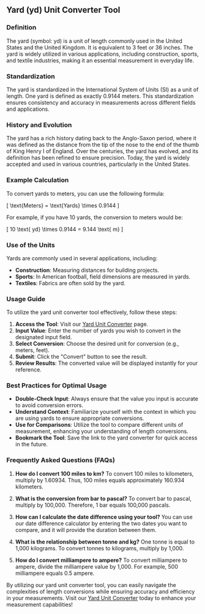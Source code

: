## Yard (yd) Unit Converter Tool

### Definition
The yard (symbol: yd) is a unit of length commonly used in the United States and the United Kingdom. It is equivalent to 3 feet or 36 inches. The yard is widely utilized in various applications, including construction, sports, and textile industries, making it an essential measurement in everyday life.

### Standardization
The yard is standardized in the International System of Units (SI) as a unit of length. One yard is defined as exactly 0.9144 meters. This standardization ensures consistency and accuracy in measurements across different fields and applications.

### History and Evolution
The yard has a rich history dating back to the Anglo-Saxon period, where it was defined as the distance from the tip of the nose to the end of the thumb of King Henry I of England. Over the centuries, the yard has evolved, and its definition has been refined to ensure precision. Today, the yard is widely accepted and used in various countries, particularly in the United States.

### Example Calculation
To convert yards to meters, you can use the following formula:

\[ \text{Meters} = \text{Yards} \times 0.9144 \]

For example, if you have 10 yards, the conversion to meters would be:

\[ 10 \text{ yd} \times 0.9144 = 9.144 \text{ m} \]

### Use of the Units
Yards are commonly used in several applications, including:
- **Construction**: Measuring distances for building projects.
- **Sports**: In American football, field dimensions are measured in yards.
- **Textiles**: Fabrics are often sold by the yard.

### Usage Guide
To utilize the yard unit converter tool effectively, follow these steps:
1. **Access the Tool**: Visit our [Yard Unit Converter](https://www.inayam.co/unit-converter/length) page.
2. **Input Value**: Enter the number of yards you wish to convert in the designated input field.
3. **Select Conversion**: Choose the desired unit for conversion (e.g., meters, feet).
4. **Submit**: Click the "Convert" button to see the result.
5. **Review Results**: The converted value will be displayed instantly for your reference.

### Best Practices for Optimal Usage
- **Double-Check Input**: Always ensure that the value you input is accurate to avoid conversion errors.
- **Understand Context**: Familiarize yourself with the context in which you are using yards to ensure appropriate conversions.
- **Use for Comparisons**: Utilize the tool to compare different units of measurement, enhancing your understanding of length conversions.
- **Bookmark the Tool**: Save the link to the yard converter for quick access in the future.

### Frequently Asked Questions (FAQs)

1. **How do I convert 100 miles to km?**
   To convert 100 miles to kilometers, multiply by 1.60934. Thus, 100 miles equals approximately 160.934 kilometers.

2. **What is the conversion from bar to pascal?**
   To convert bar to pascal, multiply by 100,000. Therefore, 1 bar equals 100,000 pascals.

3. **How can I calculate the date difference using your tool?**
   You can use our date difference calculator by entering the two dates you want to compare, and it will provide the duration between them.

4. **What is the relationship between tonne and kg?**
   One tonne is equal to 1,000 kilograms. To convert tonnes to kilograms, multiply by 1,000.

5. **How do I convert milliampere to ampere?**
   To convert milliampere to ampere, divide the milliampere value by 1,000. For example, 500 milliampere equals 0.5 ampere.

By utilizing our yard unit converter tool, you can easily navigate the complexities of length conversions while ensuring accuracy and efficiency in your measurements. Visit our [Yard Unit Converter](https://www.inayam.co/unit-converter/length) today to enhance your measurement capabilities!